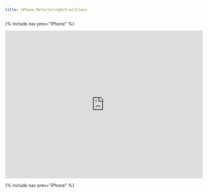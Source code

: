 ```yaml
---
title: iPhone.RefactoringExtractClass
---
```

{% include nav prev="iPhone" %}

<iframe src="https://player.vimeo.com/video/17071796" width="640" height="480" frameborder="0" allowfullscreen></iframe>

{% include nav prev="iPhone" %}
